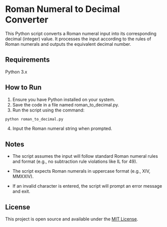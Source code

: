 # Roman Numeral to Decimal Converter

This Python script converts a Roman numeral input into its corresponding decimal (integer) value. It processes the input according to the rules of Roman numerals and outputs the equivalent decimal number.

## Requirements
Python 3.x

## How to Run
1. Ensure you have Python installed on your system.
2. Save the code in a file named roman_to_decimal.py.
3. Run the script using the command:
```bash
python roman_to_decimal.py
```
4. Input the Roman numeral string when prompted.

## Notes
- The script assumes the input will follow standard Roman numeral rules and format (e.g., no subtraction rule violations like IL for 49).

- The script expects Roman numerals in uppercase format (e.g., XIV, MMXXIV).
- If an invalid character is entered, the script will prompt an error message and exit.

## License
This project is open source and available under the [MIT License](https://opensource.org/licenses/MIT).